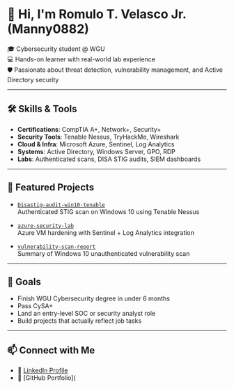 # 👋 Hi, I'm Romulo T. Velasco Jr. (Manny0882)

🎓 Cybersecurity student @ WGU  
💻 Hands-on learner with real-world lab experience  
🛡️ Passionate about threat detection, vulnerability management, and Active Directory security

---

## 🛠️ Skills & Tools

- **Certifications**: CompTIA A+, Network+, Security+
- **Security Tools**: Tenable Nessus, TryHackMe, Wireshark
- **Cloud & Infra**: Microsoft Azure, Sentinel, Log Analytics
- **Systems**: Active Directory, Windows Server, GPO, RDP
- **Labs**: Authenticated scans, DISA STIG audits, SIEM dashboards

---

## 📂 Featured Projects

- [`Disastig-audit-win10-tenable`](https://github.com/Manny0882/Disastig-audit-win10-tenable)  
  Authenticated STIG scan on Windows 10 using Tenable Nessus

- [`azure-security-lab`](https://github.com/Manny0882/azure-security-lab)  
  Azure VM hardening with Sentinel + Log Analytics integration

- [`vulnerability-scan-report`](https://github.com/Manny0882/vulnerability-scan-report)  
  Summary of Windows 10 unauthenticated vulnerability scan

---

## 🎯 Goals

- Finish WGU Cybersecurity degree in under 6 months  
- Pass CySA+  
- Land an entry-level SOC or security analyst role  
- Build projects that actually reflect job tasks

---

## 📫 Connect with Me

- 💼 [LinkedIn Profile](https://www.linkedin.com/in/romulo-velasco-112ab9335/)  
- 📂 [GitHub Portfolio](
